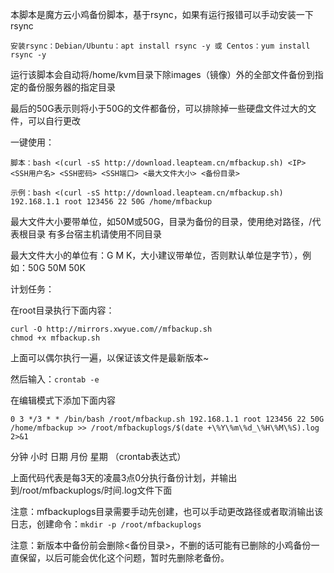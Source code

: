 
本脚本是魔方云小鸡备份脚本，基于rsync，如果有运行报错可以手动安装一下rsync

`安装rsync：Debian/Ubuntu：apt install rsync -y 或 Centos：yum install rsync -y`

运行该脚本会自动将/home/kvm目录下除images（镜像）外的全部文件备份到指定的备份服务器的指定目录

最后的50G表示则将小于50G的文件都备份，可以排除掉一些硬盘文件过大的文件，可以自行更改

一键使用：

`脚本：bash <(curl -sS http://download.leapteam.cn/mfbackup.sh) <IP> <SSH用户名> <SSH密码> <SSH端口> <最大文件大小> <备份目录>`

`示例：bash <(curl -sS http://download.leapteam.cn/mfbackup.sh) 192.168.1.1 root 123456 22 50G /home/mfbackup`

最大文件大小要带单位，如50M或50G，目录为备份的目录，使用绝对路径，/代表根目录 有多台宿主机请使用不同目录

最大文件大小的单位有：G M K，大小建议带单位，否则默认单位是字节），例如：50G 50M 50K

计划任务：

在root目录执行下面内容：


```
curl -O http://mirrors.xwyue.com//mfbackup.sh
chmod +x mfbackup.sh
```

上面可以偶尔执行一遍，以保证该文件是最新版本~

然后输入：`crontab -e`

在编辑模式下添加下面内容

`0 3 */3 * * /bin/bash /root/mfbackup.sh 192.168.1.1 root 123456 22 50G /home/mfbackup >> /root/mfbackuplogs/$(date +\%Y\%m\%d_\%H\%M\%S).log 2>&1
`

分钟 小时 日期 月份 星期 （crontab表达式）

上面代码代表是每3天的凌晨3点0分执行备份计划，并输出到/root/mfbackuplogs/时间.log文件下面

注意：mfbackuplogs目录需要手动先创建，也可以手动更改路径或者取消输出该日志，创建命令：`mkdir -p /root/mfbackuplogs`

注意：新版本中备份前会删除<备份目录>，不删的话可能有已删除的小鸡备份一直保留，以后可能会优化这个问题，暂时先删除老备份。